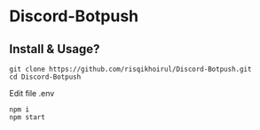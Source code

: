 # Discord-Botpush

## Install & Usage?

```
git clone https://github.com/risqikhoirul/Discord-Botpush.git
cd Discord-Botpush
```
Edit file   .env
```
npm i
npm start
```
